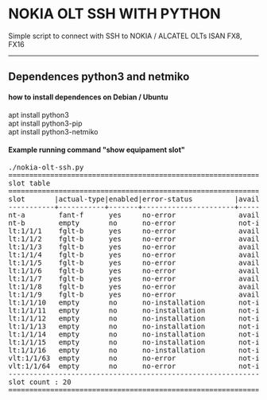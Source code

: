 # NOKIA OLT SSH WITH PYTHON

Simple script to connect with SSH to NOKIA / ALCATEL OLTs ISAN FX8, FX16

---
## Dependences python3 and netmiko
#### how to install dependences on Debian / Ubuntu
apt install python3<br>
apt install python3-pip<br>
apt install python3-netmiko<br>

#### Example running command "show equipament slot"

<pre>
./nokia-olt-ssh.py 
================================================================================
slot table
================================================================================
slot       |actual-type|enabled|error-status          |availability |restrt-cnt
-----------+-----------+-------+----------------------+-------------+-----------
nt-a        fant-f      yes     no-error               available     0         
nt-b        empty       no      no-error               not-installed 0         
lt:1/1/1    fglt-b      yes     no-error               available     0         
lt:1/1/2    fglt-b      yes     no-error               available     0         
lt:1/1/3    fglt-b      yes     no-error               available     0         
lt:1/1/4    fglt-b      yes     no-error               available     0         
lt:1/1/5    fglt-b      yes     no-error               available     0         
lt:1/1/6    fglt-b      yes     no-error               available     0         
lt:1/1/7    fglt-b      yes     no-error               available     0         
lt:1/1/8    fglt-b      yes     no-error               available     0         
lt:1/1/9    fglt-b      yes     no-error               available     0         
lt:1/1/10   empty       no      no-installation        not-installed 0         
lt:1/1/11   empty       no      no-installation        not-installed 0         
lt:1/1/12   empty       no      no-installation        not-installed 0         
lt:1/1/13   empty       no      no-installation        not-installed 0         
lt:1/1/14   empty       no      no-installation        not-installed 0         
lt:1/1/15   empty       no      no-installation        not-installed 0         
lt:1/1/16   empty       no      no-installation        not-installed 0         
vlt:1/1/63  empty       no      no-error               not-installed 0         
vlt:1/1/64  empty       no      no-error               not-installed 0         
--------------------------------------------------------------------------------
slot count : 20
================================================================================
</pre>
